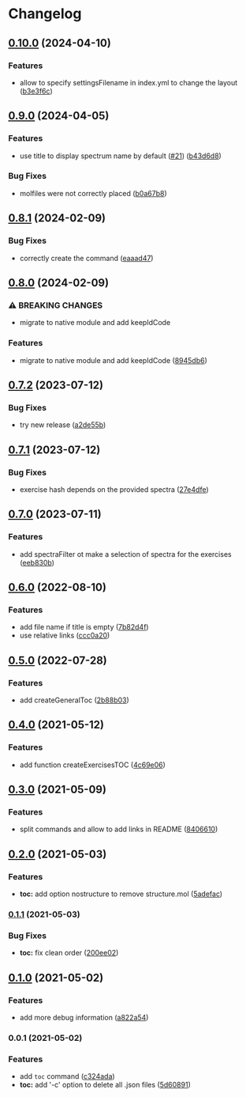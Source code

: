 # Changelog

## [0.10.0](https://github.com/zakodium/nmrium-cli/compare/v0.9.0...v0.10.0) (2024-04-10)


### Features

* allow to specify settingsFilename in index.yml to change the layout ([b3e3f6c](https://github.com/zakodium/nmrium-cli/commit/b3e3f6ce77eac06f55d66e6e8b230bb2a2b3616a))

## [0.9.0](https://github.com/zakodium/nmrium-cli/compare/v0.8.1...v0.9.0) (2024-04-05)


### Features

* use title to display spectrum name by default ([#21](https://github.com/zakodium/nmrium-cli/issues/21)) ([b43d6d8](https://github.com/zakodium/nmrium-cli/commit/b43d6d8374a8aacc7d12764f6caeb39279dad7c6))


### Bug Fixes

* molfiles were not correctly placed ([b0a67b8](https://github.com/zakodium/nmrium-cli/commit/b0a67b8c0300d00b3e18272853442bf08e117f25))

## [0.8.1](https://github.com/zakodium/nmrium-cli/compare/v0.8.0...v0.8.1) (2024-02-09)


### Bug Fixes

* correctly create the command ([eaaad47](https://github.com/zakodium/nmrium-cli/commit/eaaad47e9d6b0a516c51bd486a490c5e048a888f))

## [0.8.0](https://github.com/zakodium/nmrium-cli/compare/v0.7.2...v0.8.0) (2024-02-09)


### ⚠ BREAKING CHANGES

* migrate to native module and add keepIdCode

### Features

* migrate to native module and add keepIdCode ([8945db6](https://github.com/zakodium/nmrium-cli/commit/8945db6b7f902dd631a7e3f2539b292d0dcce584))

## [0.7.2](https://github.com/zakodium/nmrium-cli/compare/v0.7.1...v0.7.2) (2023-07-12)


### Bug Fixes

* try new release ([a2de55b](https://github.com/zakodium/nmrium-cli/commit/a2de55b57777886cc000ad69c1ab919d427efd50))

## [0.7.1](https://github.com/zakodium/nmrium-cli/compare/v0.7.0...v0.7.1) (2023-07-12)


### Bug Fixes

* exercise hash depends on the provided spectra ([27e4dfe](https://github.com/zakodium/nmrium-cli/commit/27e4dfe4aa80a031025455b05cf29f65ed221932))

## [0.7.0](https://github.com/zakodium/nmrium-cli/compare/v0.6.0...v0.7.0) (2023-07-11)


### Features

* add spectraFilter ot make a selection of spectra for the exercises ([eeb830b](https://github.com/zakodium/nmrium-cli/commit/eeb830bd0d9d332c5af872a412cca57500a8d06c))

## [0.6.0](https://www.github.com/zakodium/nmrium-cli/compare/v0.5.0...v0.6.0) (2022-08-10)


### Features

* add file name if title is empty ([7b82d4f](https://www.github.com/zakodium/nmrium-cli/commit/7b82d4f7b9d5656a78c66d8278b348b47ebcd6a8))
* use relative links ([ccc0a20](https://www.github.com/zakodium/nmrium-cli/commit/ccc0a2018205fd92760db7cd5d519b56c3e6e952))

## [0.5.0](https://www.github.com/zakodium/nmrium-cli/compare/v0.4.0...v0.5.0) (2022-07-28)


### Features

* add createGeneralToc ([2b88b03](https://www.github.com/zakodium/nmrium-cli/commit/2b88b0363969910ec4087860d5d458001dc7c0bf))

## [0.4.0](https://www.github.com/zakodium/nmrium-cli/compare/v0.3.0...v0.4.0) (2021-05-12)


### Features

* add function createExercisesTOC ([4c69e06](https://www.github.com/zakodium/nmrium-cli/commit/4c69e06e551522a42c95f55e96458351f479f56e))

## [0.3.0](https://www.github.com/zakodium/nmrium-cli/compare/v0.2.0...v0.3.0) (2021-05-09)


### Features

* split commands and allow to add links in README ([8406610](https://www.github.com/zakodium/nmrium-cli/commit/84066100aa811f2a7fbffa4d76aecb6f27637e5b))

## [0.2.0](https://www.github.com/zakodium/nmrium-cli/compare/v0.1.1...v0.2.0) (2021-05-03)


### Features

* **toc:** add option nostructure to remove structure.mol ([5adefac](https://www.github.com/zakodium/nmrium-cli/commit/5adefac3c9298ad16542e71dc22a07c1b662104f))

### [0.1.1](https://www.github.com/zakodium/nmrium-cli/compare/v0.1.0...v0.1.1) (2021-05-03)


### Bug Fixes

* **toc:** fix clean order ([200ee02](https://www.github.com/zakodium/nmrium-cli/commit/200ee0261ea8e9f6c8a245e2ed32a28c4147bf4c))

## [0.1.0](https://www.github.com/zakodium/nmrium-cli/compare/v0.0.1...v0.1.0) (2021-05-02)


### Features

* add more debug information ([a822a54](https://www.github.com/zakodium/nmrium-cli/commit/a822a5445dcbf3eb8cbb594135ca29940ff35b4a))

### 0.0.1 (2021-05-02)


### Features

* add `toc` command ([c324ada](https://www.github.com/zakodium/nmrium-cli/commit/c324ada3d46922fae468194909f94bc440725709))
* **toc:** add '-c' option to delete all .json files ([5d60891](https://www.github.com/zakodium/nmrium-cli/commit/5d60891b862ab3b9b30c6d42a670227ab0f477cc))
